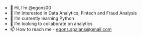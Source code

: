 - 👋 Hi, I’m @egons00
- 👀 I’m interested in Data Analytics, Fintech and Fraud Analysis
- 🌱 I’m currently learning Python
- 💞️ I’m looking to collaborate on analytics
- 📫 How to reach me - egons.spalans@gmail.com

<!---
egons00/egons00 is a ✨ special ✨ repository because its `README.md` (this file) appears on your GitHub profile.
You can click the Preview link to take a look at your changes.
--->
